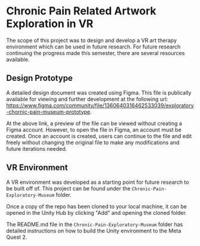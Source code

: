 # Chronic Pain Related Artwork Exploration in VR
 The scope of this project was to design and develop a VR art therapy environment which can be used in future research. For future research continuing the progress made this semester, there are several resources available.

 ## Design Prototype
 A detailed design document was created using Figma. This file is publically available for viewing and further development at the following url: https://www.figma.com/community/file/1360640316462533039/exploratory-chornic-pain-museum-prototype.

 At the above link, a preview of the file can be viewed without creating a Figma account. However, to open the file in Figma, an account must be created. Once an account is created, users can continue to the file and edit freely without changing the original file to make any modifications and future iterations needed.

 ## VR Environment
 A VR environment was developed as a starting point for future research to be built off of. This project can be found under the `Chronic-Pain-Exploratory-Museum` folder.

 Once a copy of the repo has been cloned to your local machine, it can be opened in the Unity Hub by clicking "Add" and opening the cloned folder. 

 The README.md file in the `Chronic-Pain-Exploratory-Museum` folder has detailed instructions on how to build the Unity environment to the Meta Quest 2. 
 